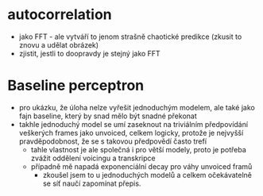 # autocorrelation
- jako FFT - ale vytváří to jenom strašně chaotické predikce (zkusit to znovu a udělat obrázek)
- zjistit, jestli to doopravdy je stejný jako FFT

# Baseline perceptron

- pro ukázku, že úloha nelze vyřešit jednoduchým modelem, ale také jako fajn baseline, který by snad mělo být snadné překonat
- takhle jednoduchý model se umí zaseknout na triviálním předpovídání veškerých frames jako unvoiced, celkem logicky, protože je nejvyšší pravděpodobnost, že se s takovou předpovědí často trefí
    - tahle vlastnost je ale společná i pro větší modely, proto je potřeba zvážit oddělení voicingu a transkripce
    - případně mě napadá exponenciální decay pro váhy unvoiced framů
        - zkoušel jsem to u jednoduchých modelů a celkem očekávatelně se síť naučí zapomínat přepis. 
